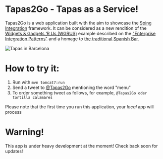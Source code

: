 Tapas2Go - Tapas as a Service!
================================

Tapas2Go is a web application built with the aim to showcase the
[Sping Integration](http://www.springsource.org/spring-integration) framework. It can be considered as a new rendition of
the [Widgets & Gadgets ‘R Us (WGRUS)](http://www.eaipatterns.com/Chapter1.html) example described on the
["Enterprise Integration Patterns"](http://www.eaipatterns.com/eaipatterns.html) and a homage to
[the traditional Spanish Bar](http://www.youtube.com/watch?v=6syFNP5pUHE).

![Tapas in Barcelona][1]

# How to try it:

1. Run with `mvn tomcat7:run`
2. Send a tweet to [@Tapas2Go](https://twitter.com/Tapas2Go) mentioning the word "menu"
3. To order something tweet as follows, for example, `@Tapas2Go oder tortilla calamares`

Please note that the first time you run this application, your *local* app will process

# Warning!

This app is under heavy development at the moment! Check back soon for updates!

[1]: http://upload.wikimedia.org/wikipedia/commons/thumb/4/46/TapasenBarcelona.JPG/800px-TapasenBarcelona.JPG